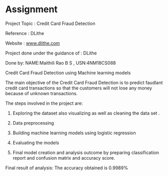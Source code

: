 # Assignment



Project Topic : Credit Card Fraud Detection

Reference : DLithe  

Website : www.dlithe.com

Project done under the guidance of : DLithe

Done by: NAME:Maithili Rao B S  ,  USN:4NM18CS088

Credit Card Fraud Detection using Machine learning models


The main objective of the Credit Card Fraud Detection is to predict faudlant credit card transactions so that the customers will not lose any money because of unknown transactions.


The steps involved in the project are:

1. Exploring the dataset also visualizing as well as cleaning the data set .

2. Data preprocessing

3. Building machine learning models using logistic regression

4. Evaluating the models

5. Final model creation and analysis outcome by preparing classification report and confusion matrix and accuracy score.


Final result of analysis:
The accuracy obtained is 0.9989%

